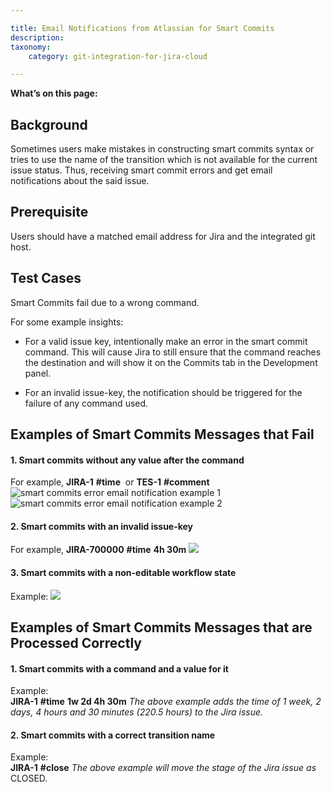 ```yaml
---

title: Email Notifications from Atlassian for Smart Commits
description:
taxonomy:
    category: git-integration-for-jira-cloud

---
```

**What’s on this page:**

## Background

Sometimes users make mistakes in constructing smart commits syntax or tries to use the name of the transition which is not available for the current issue status. Thus, receiving smart commit errors and get email notifications about the said issue.

## Prerequisite

Users should have a matched email address for Jira and the integrated git host.

## Test Cases

Smart Commits fail due to a wrong command.

For some example insights:

*   For a valid issue key, intentionally make an error in the smart commit command. This will cause Jira to still ensure that the command reaches the destination and will show it on the Commits tab in the Development panel.

*   For an invalid issue-key, the notification should be triggered for the failure of any command used.


## Examples of Smart Commits Messages that Fail

#### **1\. Smart commits without any value after the command**
For example, **JIRA-1** **#time**  or **TES-1** **#comment**
![smart commits error email notification example 1](https://bigbrassband.atlassian.net/wiki/download/attachments/805437441/sc-error01-example.png?version=1&modificationDate=1602060911583&cacheVersion=1&api=v2)
![smart commits error email notification example 2](https://bigbrassband.atlassian.net/wiki/download/attachments/805437441/sc-error01-example2.png?version=1&modificationDate=1602061171866&cacheVersion=1&api=v2)

#### **2\. Smart commits with an invalid issue-key**
For example, **JIRA-700000** **#time** **4h 30m**
![](https://bigbrassband.atlassian.net/wiki/download/attachments/805437441/sc-error02-example.png?version=1&modificationDate=1602061437954&cacheVersion=1&api=v2)

#### **3\. Smart commits with a non-editable workflow state**
Example:
![](https://bigbrassband.atlassian.net/wiki/download/attachments/805437441/bitbucket-non-editable-workflow-state.png?version=1&modificationDate=1602061633086&cacheVersion=1&api=v2)

## Examples of Smart Commits Messages that are Processed Correctly

#### **1\. Smart commits with a command and a value for it**
Example:  <br>**JIRA-1** **#time** **1w 2d 4h 30m**
_The above example adds the time of 1 week, 2 days, 4 hours and 30 minutes (220.5 hours) to the Jira issue._

#### **2\. Smart commits with a correct transition name**
Example:  <br>**JIRA-1** **#close**
_The above example will move the stage of the Jira issue as_ CLOSED.